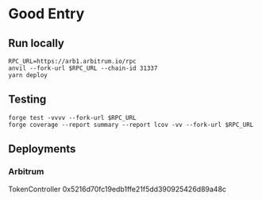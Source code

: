# Good Entry

## Run locally

```
RPC_URL=https://arb1.arbitrum.io/rpc
anvil --fork-url $RPC_URL --chain-id 31337
yarn deploy
```

## Testing
```
forge test -vvvv --fork-url $RPC_URL
forge coverage --report summary --report lcov -vv --fork-url $RPC_URL
```


## Deployments

### Arbitrum

TokenController   0x5216d70fc19edb1ffe21f5dd390925426d89a48c
